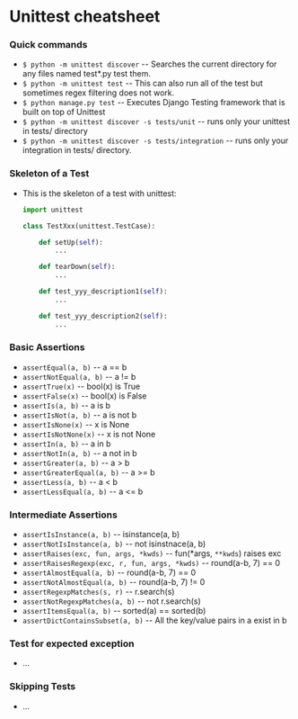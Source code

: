 # Unittest cheatsheet

### Quick commands

- `$ python -m unittest discover` -- Searches the current directory for any files named test*.py test them.
- `$ python -m unittest test` -- This can also run all of the test but sometimes regex filtering does not work.
- `$ python manage.py test` -- Executes Django Testing framework that is built on top of Unittest
- `$ python -m unittest discover -s tests/unit` -- runs only your unittest in tests/ directory
- `$ python -m unittest discover -s tests/integration` -- runs only your integration in tests/ directory.

### Skeleton of a Test

- This is the skeleton of a test with unittest:
  ```python
  import unittest
  
  class TestXxx(unittest.TestCase):

      def setUp(self):
          ...

      def tearDown(self):
          ...

      def test_yyy_description1(self):
          ...

      def test_yyy_description2(self):
          ...
  ```

### Basic Assertions

- `assertEqual(a, b)` -- a == b
- `assertNotEqual(a, b)` -- a != b
- `assertTrue(x)` -- bool(x) is True
- `assertFalse(x)` -- bool(x) is False
- `assertIs(a, b)` -- a is b
- `assertIsNot(a, b)` -- a is not b
- `assertIsNone(x)` -- x is None
- `assertIsNotNone(x)` -- x is not None
- `assertIn(a, b)` -- a in b
- `assertNotIn(a, b)` -- a not in b
- `assertGreater(a, b)` -- a > b
- `assertGreaterEqual(a, b)` -- a >= b
- `assertLess(a, b)` -- a < b
- `assertLessEqual(a, b)` -- a <= b

### Intermediate Assertions

- `assertIsInstance(a, b)` -- isinstance(a, b)
- `assertNotIsInstance(a, b)` -- not isinstnace(a, b)
- `assertRaises(exc, fun, args, *kwds)` -- fun(*args, `**kwds`) raises exc
- `assertRaisesRegexp(exc, r, fun, args, *kwds)` -- round(a-b, 7) == 0
- `assertAlmostEqual(a, b)` -- round(a-b, 7) == 0
- `assertNotAlmostEqual(a, b)` -- round(a-b, 7) != 0
- `assertRegexpMatches(s, r)` -- r.search(s)
- `assertNotRegexpMatches(a, b)` -- not r.search(s)
- `assertItemsEqual(a, b)` -- sorted(a) == sorted(b)
- `assertDictContainsSubset(a, b)` -- All the key/value pairs in a exist in b

### Test for expected exception

- ...

### Skipping Tests

- ...
